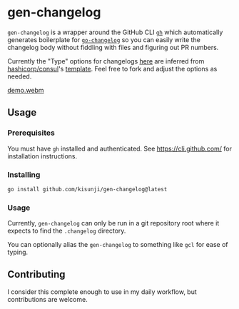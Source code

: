 # gen-changelog

`gen-changelog` is a wrapper around the GitHub CLI [`gh`](https://cli.github.com/) which 
automatically generates boilerplate for [`go-changelog`](https://github.com/hashicorp/go-changelog) 
so you can easily write the changelog body without fiddling with files and figuring out PR numbers.

Currently the "Type" options for changelogs [here](https://github.com/kisunji/gen-changelog/blob/v1.0.0/main.go#L16-L24) are inferred from
[hashicorp/consul](https://github.com/hashicorp/consul)'s [template](https://github.com/hashicorp/consul/blob/main/.changelog/changelog.tmpl). Feel free to fork and adjust the options as needed.

[demo.webm](https://github.com/kisunji/gen-changelog/assets/30640057/2091eff3-7838-4971-a2ee-a8b73b22a026)

## Usage

### Prerequisites

You must have `gh` installed and authenticated. See https://cli.github.com/ for installation instructions.

### Installing

```sh
go install github.com/kisunji/gen-changelog@latest
```

### Usage

Currently, `gen-changelog` can only be run in a git repository root where it expects to find the `.changelog` directory.

You can optionally alias the `gen-changelog` to something like `gcl` for ease of typing.

## Contributing

I consider this complete enough to use in my daily workflow, but contributions are welcome.
